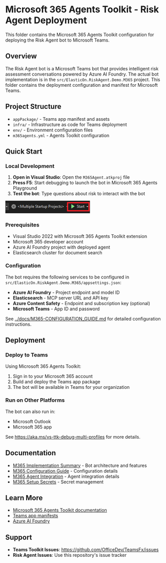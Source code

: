 # Microsoft 365 Agents Toolkit - Risk Agent Deployment

This folder contains the Microsoft 365 Agents Toolkit configuration for deploying the Risk Agent bot to Microsoft Teams.

## Overview

The Risk Agent bot is a Microsoft Teams bot that provides intelligent risk assessment conversations powered by Azure AI Foundry. The actual bot implementation is in the `src/ElasticOn.RiskAgent.Demo.M365` project. This folder contains the deployment configuration and manifest for Microsoft Teams.

## Project Structure

- `appPackage/` - Teams app manifest and assets
- `infra/` - Infrastructure as code for Teams deployment
- `env/` - Environment configuration files
- `m365agents.yml` - Agents Toolkit configuration

## Quick Start

### Local Development

1. **Open in Visual Studio**: Open the `M365Agent.atkproj` file
2. **Press F5**: Start debugging to launch the bot in Microsoft 365 Agents Playground
3. **Test the bot**: Type questions about risk to interact with the bot

![Debug in Visual Studio](https://raw.githubusercontent.com/OfficeDev/TeamsFx/dev/docs/images/visualstudio/debug/debug-button.png)

### Prerequisites

- Visual Studio 2022 with Microsoft 365 Agents Toolkit extension
- Microsoft 365 developer account
- Azure AI Foundry project with deployed agent
- Elasticsearch cluster for document search

### Configuration

The bot requires the following services to be configured in `src/ElasticOn.RiskAgent.Demo.M365/appsettings.json`:

- **Azure AI Foundry** - Project endpoint and model ID
- **Elasticsearch** - MCP server URL and API key
- **Azure Content Safety** - Endpoint and subscription key (optional)
- **Microsoft Teams** - App ID and password

See [../docs/M365-CONFIGURATION_GUIDE.md](../docs/M365-CONFIGURATION_GUIDE.md) for detailed configuration instructions.

## Deployment

### Deploy to Teams

Using Microsoft 365 Agents Toolkit:
1. Sign in to your Microsoft 365 account
2. Build and deploy the Teams app package
3. The bot will be available in Teams for your organization

### Run on Other Platforms

The bot can also run in:
- Microsoft Outlook
- Microsoft 365 app

See https://aka.ms/vs-ttk-debug-multi-profiles for more details.

## Documentation

- [M365 Implementation Summary](../docs/M365-IMPLEMENTATION_SUMMARY.md) - Bot architecture and features
- [M365 Configuration Guide](../docs/M365-CONFIGURATION_GUIDE.md) - Configuration details
- [M365 Agent Integration](../docs/M365-AGENT_INTEGRATION.md) - Agent integration details
- [M365 Setup Secrets](../docs/M365-SETUP_SECRETS.md) - Secret management

## Learn More

- [Microsoft 365 Agents Toolkit documentation](https://aka.ms/teams-toolkit-vs-docs)
- [Teams app manifests](https://docs.microsoft.com/microsoftteams/platform/resources/schema/manifest-schema)
- [Azure AI Foundry](https://learn.microsoft.com/azure/ai-studio/)

## Support

- **Teams Toolkit Issues**: https://github.com/OfficeDev/TeamsFx/issues
- **Risk Agent Issues**: Use this repository's issue tracker
